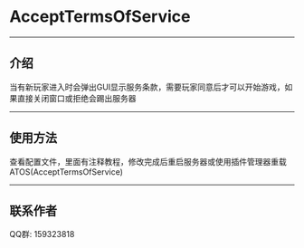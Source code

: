 # AcceptTermsOfService

------
## 介绍

当有新玩家进入时会弹出GUI显示服务条款，需要玩家同意后才可以开始游戏，如果直接关闭窗口或拒绝会踢出服务器  

------

## 使用方法

查看配置文件，里面有注释教程，修改完成后重启服务器或使用插件管理器重载ATOS(AcceptTermsOfService)

------

## 联系作者
QQ群: 159323818
